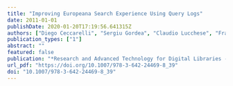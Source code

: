 ```yaml
---
title: "Improving Europeana Search Experience Using Query Logs"
date: 2011-01-01
publishDate: 2020-01-20T17:19:56.641315Z
authors: ["Diego Ceccarelli", "Sergiu Gordea", "Claudio Lucchese", "Franco Maria Nardini", "Gabriele Tolomei"]
publication_types: ["1"]
abstract: ""
featured: false
publication: "*Research and Advanced Technology for Digital Libraries - International Conference on Theory and Practice of Digital Libraries, TPDL 2011, Berlin, Germany, September 26-28, 2011. Proceedings*"
url_pdf: "https://doi.org/10.1007/978-3-642-24469-8_39"
doi: "10.1007/978-3-642-24469-8_39"
---
```


